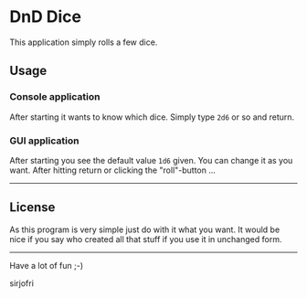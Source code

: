 DnD Dice
========

This application simply rolls a few dice.

## Usage

### Console application

After starting it wants to know which dice. Simply type `2d6` or so and return.

### GUI application

After starting you see the default value `1d6` given. You can change it as you want. After hitting return or clicking the "roll"-button ...

-------
## License

As this program is very simple just do with it what you want. It would be nice if you say who created all that stuff if you use it in unchanged form.

-------

Have a lot of fun ;-)

sirjofri
